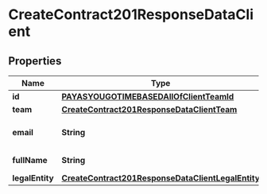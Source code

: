 

# CreateContract201ResponseDataClient


## Properties

| Name | Type | Description | Notes |
|------------ | ------------- | ------------- | -------------|
|**id** | [**PAYASYOUGOTIMEBASEDAllOfClientTeamId**](PAYASYOUGOTIMEBASEDAllOfClientTeamId.md) |  |  [optional] |
|**team** | [**CreateContract201ResponseDataClientTeam**](CreateContract201ResponseDataClientTeam.md) |  |  |
|**email** | **String** | User&#39;s email address. |  [optional] |
|**fullName** | **String** | User&#39;s full name. |  [optional] |
|**legalEntity** | [**CreateContract201ResponseDataClientLegalEntity**](CreateContract201ResponseDataClientLegalEntity.md) |  |  |




